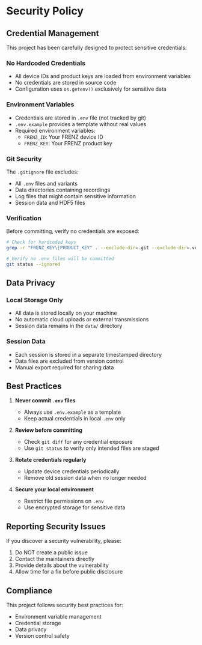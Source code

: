 # Security Policy

## Credential Management

This project has been carefully designed to protect sensitive credentials:

### No Hardcoded Credentials
- All device IDs and product keys are loaded from environment variables
- No credentials are stored in source code
- Configuration uses `os.getenv()` exclusively for sensitive data

### Environment Variables
- Credentials are stored in `.env` file (not tracked by git)
- `.env.example` provides a template without real values
- Required environment variables:
  - `FRENZ_ID`: Your FRENZ device ID
  - `FRENZ_KEY`: Your FRENZ product key

### Git Security
The `.gitignore` file excludes:
- All `.env` files and variants
- Data directories containing recordings
- Log files that might contain sensitive information
- Session data and HDF5 files

### Verification
Before committing, verify no credentials are exposed:
```bash
# Check for hardcoded keys
grep -r "FRENZ_KEY\|PRODUCT_KEY" . --exclude-dir=.git --exclude-dir=.venv

# Verify no .env files will be committed
git status --ignored
```

## Data Privacy

### Local Storage Only
- All data is stored locally on your machine
- No automatic cloud uploads or external transmissions
- Session data remains in the `data/` directory

### Session Data
- Each session is stored in a separate timestamped directory
- Data files are excluded from version control
- Manual export required for sharing data

## Best Practices

1. **Never commit `.env` files**
   - Always use `.env.example` as a template
   - Keep actual credentials in local `.env` only

2. **Review before committing**
   - Check `git diff` for any credential exposure
   - Use `git status` to verify only intended files are staged

3. **Rotate credentials regularly**
   - Update device credentials periodically
   - Remove old session data when no longer needed

4. **Secure your local environment**
   - Restrict file permissions on `.env`
   - Use encrypted storage for sensitive data

## Reporting Security Issues

If you discover a security vulnerability, please:
1. Do NOT create a public issue
2. Contact the maintainers directly
3. Provide details about the vulnerability
4. Allow time for a fix before public disclosure

## Compliance

This project follows security best practices for:
- Environment variable management
- Credential storage
- Data privacy
- Version control safety